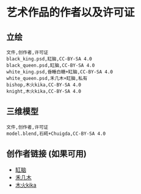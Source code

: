 # 艺术作品的作者以及许可证

## 立绘
```csv
文件,创作者,许可证
black_king.psd,缸脑,CC-BY-SA 4.0
black_queen.psd,缸脑,CC-BY-SA 4.0
white_king.psd,昏睡白糖+缸脑,CC-BY-SA 4.0
white_queen.psd,禾几木+缸脑,私有
bishop,木火kika,CC-BY-SA 4.0
knight,木火kika,CC-BY-SA 4.0
```

## 三维模型
```csv
文件,创作者,许可证
model.blend,石硴+Chuigda,CC-BY-SA 4.0
```

## 创作者链接 (如果可用)
- [缸脑](https://huajia.163.com/main/profile/YBPbpbqr)
- [禾几木](https://space.bilibili.com/4962592)
- [木火kika](https://huajia.163.com/main/profile/1Bym5M3B)
